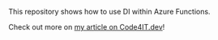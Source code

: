 This repository shows how to use DI within Azure Functions.

Check out more on [my article on Code4IT.dev](https://www.code4it.dev/blog/azure-functions-startup-class)!
